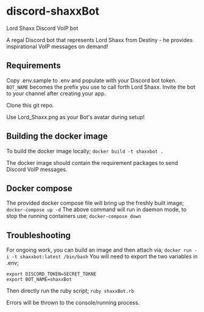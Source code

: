 # discord-shaxxBot
Lord Shaxx Discord VoIP bot

A regal Discord bot that represents Lord Shaxx from Destiny - he provides inspirational VoIP messages on demand!

## Requirements
Copy .env.sample to .env and populate with your Discord bot token. `BOT_NAME` becomes the prefix you use to call forth Lord Shaxx.
Invite the bot to your channel after creating your app.

Clone this git repo.

Use Lord_Shaxx.png as your Bot's avatar during setup!

## Building the docker image
To build the docker image locally;
`docker build -t shaxxbot .`

The docker image should contain the requirement packages to send Discord VoIP messages.

## Docker compose
The provided docker compose file will bring up the freshly built image;
`docker-compose up -d`
The above command will run in daemon mode, to stop the running containers use;
`docker-compose down`

## Troubleshooting
For ongoing work, you can build an image and then attach via;
`docker run -i -t shaxxbot:latest /bin/bash`
You will need to export the two variables in .env;
```
export DISCORD_TOKEN=SECRET_TOKNE
export BOT_NAME=shaxxBot
```
Then directly run the ruby script;
`ruby shaxxBot.rb`

Errors will be thrown to the console/running process.

